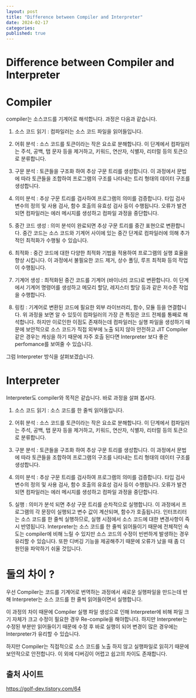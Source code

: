 ```yaml
---
layout: post
title: "Difference between Compiler and Interpreter"
date: 2024-02-17
categories:
published: true
---
```


# Difference between Compiler and Interpreter

# Compiler 
compiler는 소스코드를 기계어로 해석합니다. 과정은 다음과 같습니다.

1. 소스 코드 읽기 : 컴파일러는 소스 코드 파일을 읽어들입니다.

2. 어휘 분석 : 소스 코드를 토큰이라는 작은 요소로 분해합니다. 이 단계에서 컴파일러는 주석, 공백, 탭 문자 등을 제거하고, 키워드, 연산자, 식별자, 리터럴 등의 토큰으로 분류합니다.

3. 구문 분석 : 토큰들을 구조화 하여 추상 구문 트리를 생성합니다. 이 과정에서 문법에 따라 토큰들을 조합하여 프로그램의 구조를 나타내는 트리 형태의 데이터 구조를 생성합니다. 

4. 의미 분석 : 추상 구문 트리를 검사하여 프로그램의 의미를 검증합니다. 타입 검사 변수의 정의 및 사용 검사, 함수 호출의 유효성 검사 등이 수행됩니다. 오류가 발견되면 컴파일러는 에러 메시지를 생성하고 컴파일 과정을 중단합니다.

5. 중간 코드 생성 : 의미 분석이 완료되면 추상 구문 트리를 중간 표현으로 변환합니다. 중간 코드는 소스 코드와 기계어 사이에 있는 중간 단계로 컴파일러에 의해 추가적인 최적화가 수행될 수 있습니다.

6. 최적화 : 중간 코드에 대한 다양한 최적화 기법을 적용하여 프로그램의 실행 효율을 향상 시킵니다. 이 과정에서 불필요한 코드 제거, 상수 폴딩, 루프 최적화 등의 작업이 수행됩니다.
 
7. 기계어 생성 : 최적화된 중간 코드를 기계어 (바이너리 코드)로 변환합니다. 이 단계에서 기계어 명령어를 생성하고 메모리 할당, 레지스터 할당 등과 같은 저수준 작업을 수행합니다.

8. 링킹 : 기계어로 변환된 코드에 필요한 외부 라이브러리, 함수, 모듈 등을 연결합니다. 
위 과정을 보면 알 수 있듯이 컴파일러의 가장 큰 특징은 코드 전체를 통째로 해석합니다. 하지만 이로인한 이점도 존재하는데 컴파일러는 실행 파일을 생성하기 때문에 보안적으로 소스 코드가 직접 외부에 노출 되지 않아 안전하고 JIT Compiler 같은 경우는 캐싱을 하기 때문에 자주 호출 된다면 Interpreter 보다 좋은 perfomance를 보여줄 수 있습니다. 

 

그럼 Interpreter 방식을 살펴보겠습니다.

# Interpreter 
Interpreter도 compiler와 목적은 같습니다. 바로 과정을 살펴 봅시다.

1. 소스 코드 읽기 : 소스 코드를 한 줄씩 읽어들입니다.
2. 어휘 분석 : 소스 코드를 토큰이라는 작은 요소로 분해합니다. 이 단계에서 컴파일러는 주석, 공백, 탭 문자 등을 제거하고, 키워드, 연산자, 식별자, 리터럴 등의 토큰으로 분류합니다.

3. 구분 분석 : 토큰들을 구조화 하여 추상 구문 트리를 생성합니다. 이 과정에서 문법에 따라 토큰들을 조합하여 프로그램의 구조를 나타내는 트리 형태의 데이터 구조를 생성합니다. 

4. 의미 분석 : 추상 구문 트리를 검사하여 프로그램의 의미를 검증합니다. 타입 검사 변수의 정의 및 사용 검사, 함수 호출의 유효성 검사 등이 수행됩니다. 오류가 발견되면 컴파일러는 에러 메시지를 생성하고 컴파일 과정을 중단합니다.

5. 실행 : 의미가 분석 되면 추상 구문 트리를 순차적으로 실행합니다. 이 과정에서 프로그램의 각 문장이 실행되고 변수 값이 계산되며, 함수가 호출됩니다. 인터프리터는 소스 코드를 한 줄씩 실행하므로, 실행 시점에서 소스 코드에 대한 변경사항이 즉시 반영됩니다.
Interpreter는 소스 코드를 한 줄씩 읽어들이기 때문에 전체적인 속도는 compiler에 비해 느릴 수 있지만 소스 코드의 수정이 빈번하게 발생하는 경우 유리할 수 있습니다. 또한 디버깅 기능을 제공해주기 때문에 오류가 났을 때 좀 더 원인을 파악하기 쉬울 것입니다. 

# 둘의 차이 ?
우선 Compiler는 코드를 기계어로 번역하는 과정에서 새로운 실행파일을 만드는데 반해 Interpreter는 소스 코드를 한 줄씩 읽어들이면서 실행합니다. 

이 과정의 차이 때문에 Compiler 실행 파일 생성으로 인해 Interpreter에 비해 파일 크기 자체가 크고 수정이 필요한 경우 Re-compile을 해야합니다. 하지만 Interpreter는 수정된 부분만 읽어들이기 때문에 수정 후 바로 실행이 되어 변경이 많은 경우에는 Interpreter가 유리할 수 있습니다. 

하지만 Compiler는 직접적으로 소스 코드를 노출 하지 않고 실행파일로 읽히기 때문에 보안적으로 안전합니다. 이 외에 디버깅이 어렵고 쉽고의 차이도 존재합니다. 

## 출처 사이트
https://golf-dev.tistory.com/64
